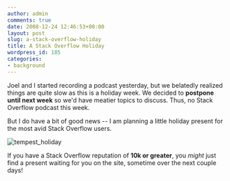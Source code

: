 ```yaml
---
author: admin
comments: true
date: 2008-12-24 12:46:53+00:00
layout: post
slug: a-stack-overflow-holiday
title: A Stack Overflow Holiday
wordpress_id: 185
categories:
- background
---
```



Joel and I started recording a podcast yesterday, but we belatedly realized things are quite slow as this is a holiday week. We decided to **postpone until next week** so we'd have meatier topics to discuss. Thus, no Stack Overflow podcast this week.



But I do have a bit of good news -- I am planning a little holiday present for the most avid Stack Overflow users.



![tempest_holiday](http://blog.stackoverflow.com/wp-content/uploads/tempest_holiday.jpg)



If you have a Stack Overflow reputation of **10k or greater**, you _might_ just find a present waiting for you on the site, sometime over the next couple days!

